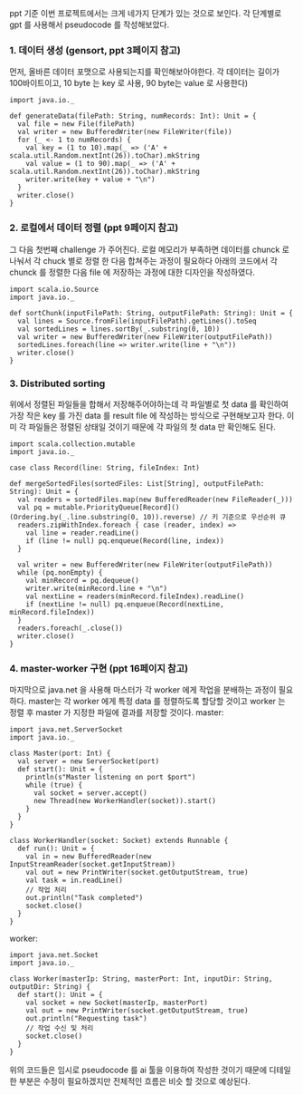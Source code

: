 ppt 기준 이번 프로젝트에서는 크게 네가지 단계가 있는 것으로 보인다. 
각 단계별로 gpt 를 사용해서 pseudocode 를 작성해보았다. 

### 1. 데이터 생성 (gensort, ppt 3페이지 참고) 
먼저, 올바른 데이터 포맷으로 사용되는지를 확인해보아야한다. 
각 데이터는 길이가 100바이트이고, 10 byte 는 key 로 사용, 90 byte는 value 로 사용한다) 

```
import java.io._

def generateData(filePath: String, numRecords: Int): Unit = {
  val file = new File(filePath)
  val writer = new BufferedWriter(new FileWriter(file))
  for (_ <- 1 to numRecords) {
    val key = (1 to 10).map(_ => ('A' + scala.util.Random.nextInt(26)).toChar).mkString
    val value = (1 to 90).map(_ => ('A' + scala.util.Random.nextInt(26)).toChar).mkString
    writer.write(key + value + "\n")
  }
  writer.close()
}
```

### 2. 로컬에서 데이터 정렬 (ppt 9페이지 참고) 
그 다음 첫번째 challenge 가 주어진다. 로컬 메모리가 부족하면 데이터를 chunck 로 나눠서 각 chuck 별로 정렬 한 다음 합쳐주는 과정이 필요하다 
아래의 코드에서 각 chunck 를 정렬한 다음 file 에 저장하는 과정에 대한 디자인을 작성하였다. 
```
import scala.io.Source
import java.io._

def sortChunk(inputFilePath: String, outputFilePath: String): Unit = {
  val lines = Source.fromFile(inputFilePath).getLines().toSeq
  val sortedLines = lines.sortBy(_.substring(0, 10)) 
  val writer = new BufferedWriter(new FileWriter(outputFilePath))
  sortedLines.foreach(line => writer.write(line + "\n"))
  writer.close()
}
```

### 3. Distributed sorting 
위에서 정렬된 파일들을 합해서 저장해주어야하는데 각 파일별로 첫 data 를 확인하여 가장 작은 key 를 가진 data 를 result file 에 작성하는 방식으로 구현해보고자 한다. 
이미 각 파일들은 정렬된 상태일 것이기 때문에 각 파일의 첫 data 만 확인해도 된다.
```
import scala.collection.mutable
import java.io._

case class Record(line: String, fileIndex: Int)

def mergeSortedFiles(sortedFiles: List[String], outputFilePath: String): Unit = {
  val readers = sortedFiles.map(new BufferedReader(new FileReader(_)))
  val pq = mutable.PriorityQueue[Record]()(Ordering.by(_.line.substring(0, 10)).reverse) // 키 기준으로 우선순위 큐
  readers.zipWithIndex.foreach { case (reader, index) =>
    val line = reader.readLine()
    if (line != null) pq.enqueue(Record(line, index))
  }

  val writer = new BufferedWriter(new FileWriter(outputFilePath))
  while (pq.nonEmpty) {
    val minRecord = pq.dequeue()
    writer.write(minRecord.line + "\n")
    val nextLine = readers(minRecord.fileIndex).readLine()
    if (nextLine != null) pq.enqueue(Record(nextLine, minRecord.fileIndex))
  }
  readers.foreach(_.close())
  writer.close()
}
```

### 4. master-worker 구현 (ppt 16페이지 참고) 
마지막으로 java.net 을 사용해 마스터가 각 worker 에게 작업을 분배하는 과정이 필요하다. 
master는 각 worker 에게 특정 data 를 정렬하도록 할당할 것이고 worker 는 정렬 후 master 가 지정한 파일에 결과를 저장할 것이다. 
master:  
```
import java.net.ServerSocket
import java.io._

class Master(port: Int) {
  val server = new ServerSocket(port)
  def start(): Unit = {
    println(s"Master listening on port $port")
    while (true) {
      val socket = server.accept()
      new Thread(new WorkerHandler(socket)).start()
    }
  }
}

class WorkerHandler(socket: Socket) extends Runnable {
  def run(): Unit = {
    val in = new BufferedReader(new InputStreamReader(socket.getInputStream))
    val out = new PrintWriter(socket.getOutputStream, true)
    val task = in.readLine()
    // 작업 처리 
    out.println("Task completed")
    socket.close()
  }
}
```

worker: 
```
import java.net.Socket
import java.io._

class Worker(masterIp: String, masterPort: Int, inputDir: String, outputDir: String) {
  def start(): Unit = {
    val socket = new Socket(masterIp, masterPort)
    val out = new PrintWriter(socket.getOutputStream, true)
    out.println("Requesting task")
    // 작업 수신 및 처리
    socket.close()
  }
}
```

위의 코드들은 임시로 pseudocode 를 ai 툴을 이용하여 작성한 것이기 때문에 디테일한 부분은 수정이 필요하겠지만 전체적인 흐름은 비슷 할 것으로 예상된다. 

